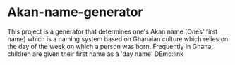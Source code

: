 # Akan-name-generator
This project is a generator that determines one's Akan name (Ones' first name) which is a naming system based on Ghanaian culture which relies on the day of the week on which a person was born.
Frequently in Ghana, children are given their first name as a 'day name' 
DEmo:link 
